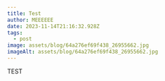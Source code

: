 ```yaml
---
title: Test
author: MEEEEEE
date: 2023-11-14T21:16:32.928Z
tags:
  - post
image: assets/blog/64a276ef69f438_26955662.jpg
imageAlt: assets/blog/64a276ef69f438_26955662.jpg
---
```

TEST